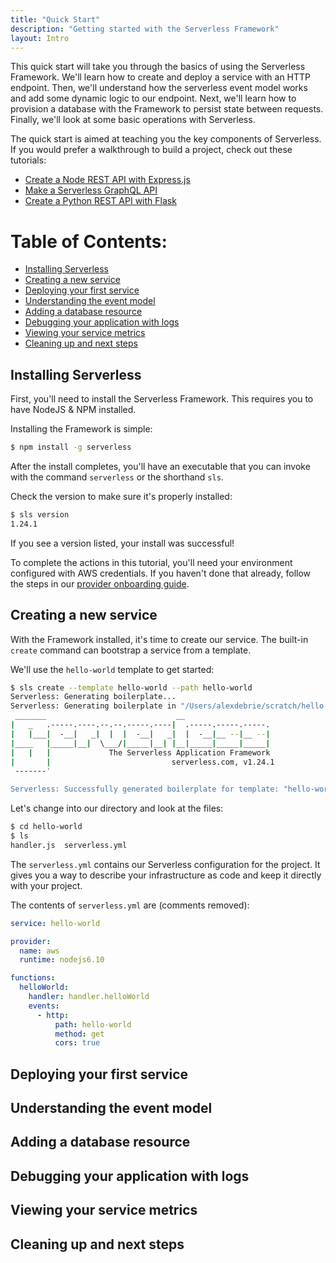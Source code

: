 ```yaml
---
title: "Quick Start"
description: "Getting started with the Serverless Framework"
layout: Intro
---
```


This quick start will take you through the basics of using the Serverless Framework. We'll learn how to create and deploy a service with an HTTP endpoint. Then, we'll understand how the serverless event model works and add some dynamic logic to our endpoint. Next, we'll learn how to provision a database with the Framework to persist state between requests. Finally, we'll look at some basic operations with Serverless.

The quick start is aimed at teaching you the key components of Serverless. If you would prefer a walkthrough to build a project, check out these tutorials:

- [Create a Node REST API with Express.js](https://serverless.com/blog/serverless-express-rest-api/)
- [Make a Serverless GraphQL API](https://serverless.com/blog/make-serverless-graphql-api-using-lambda-dynamodb/)
- [Create a Python REST API with Flask](https://serverless.com/blog/flask-python-rest-api-serverless-lambda-dynamodb/)

# Table of Contents:

- [Installing Serverless](#installing-serverless)
- [Creating a new service](#creating-a-new-service)
- [Deploying your first service](#deploying-your-first-service)
- [Understanding the event model](#understanding-the-event-model)
- [Adding a database resource](#adding-a-database-resource)
- [Debugging your application with logs](#debugging-your-application-with-logs)
- [Viewing your service metrics](#viewing-your-service-metrics)
- [Cleaning up and next steps](#cleaning-up-and-next-steps)


## Installing Serverless

First, you'll need to install the Serverless Framework. This requires you to have NodeJS & NPM installed.

Installing the Framework is simple:

```bash
$ npm install -g serverless
```

After the install completes, you'll have an executable that you can invoke with the command `serverless` or the shorthand `sls`. 

Check the version to make sure it's properly installed:

```bash
$ sls version
1.24.1
```

If you see a version listed, your install was successful!

To complete the actions in this tutorial, you'll need your environment configured with AWS credentials. If you haven't done that already, follow the steps in our [provider onboarding guide](https://serverless.com/provider-setup).

## Creating a new service

With the Framework installed, it's time to create our service. The built-in `create` command can bootstrap a service from a template.

We'll use the `hello-world` template to get started:

```bash
$ sls create --template hello-world --path hello-world
Serverless: Generating boilerplate...
Serverless: Generating boilerplate in "/Users/alexdebrie/scratch/hello-world"
 _______                             __
|   _   .-----.----.--.--.-----.----|  .-----.-----.-----.
|   |___|  -__|   _|  |  |  -__|   _|  |  -__|__ --|__ --|
|____   |_____|__|  \___/|_____|__| |__|_____|_____|_____|
|   |   |             The Serverless Application Framework
|       |                           serverless.com, v1.24.1
 -------'

Serverless: Successfully generated boilerplate for template: "hello-world"
```

Let's change into our directory and look at the files:

```bash
$ cd hello-world
$ ls
handler.js	serverless.yml
```

The `serverless.yml` contains our Serverless configuration for the project. It gives you a way to describe your infrastructure as code and keep it directly with your project.

The contents of `serverless.yml` are (comments removed):

```yml
service: hello-world

provider:
  name: aws
  runtime: nodejs6.10

functions:
  helloWorld:
    handler: handler.helloWorld
    events:
      - http:
          path: hello-world
          method: get
          cors: true
```




## Deploying your first service
## Understanding the event model
## Adding a database resource
## Debugging your application with logs
## Viewing your service metrics
## Cleaning up and next steps
